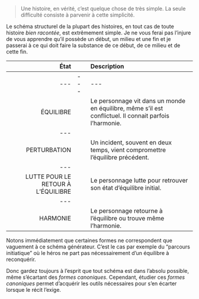 <!-- Page: #13 Le Schéma minimal -->

> Une histoire, en vérité, c’est quelque chose de très simple. La seule difficulté consiste à parvenir à cette simplicité.

Le schéma structurel de la plupart des histoires, en tout cas de toute histoire *bien racontée*, est extrêmement simple. Je ne vous ferai pas l’injure de vous apprendre qu’il possède un début, un milieu et une fin et je passerai à ce qui doit faire la substance de ce début, de ce milieu et de cette fin.


| État     |    | Description    |
| -------: | ---| :-----------------------|
|---|---|---|
| ÉQUILIBRE | | Le personnage vit dans un monde en équilibre, même s’il est conflictuel. Il connait parfois l’harmonie.|
|---
| PERTURBATION | | Un incident, souvent en deux temps, vient compromettre l’équilibre précédent.|
|---
| LUTTE POUR LE RETOUR À L’ÉQUILIBRE| |Le personnage lutte pour retrouver son état d’équilibre initial.
|---
| HARMONIE | |Le personnage retourne à l’équilibre ou trouve même l’harmonie.|

Notons immédiatement que certaines formes ne correspondent que vaguement à ce schéma générateur. C’est le cas par exemple du “parcours initiatique” où le héros ne part pas nécessairement d’un équilibre à reconquérir.

Donc gardez toujours à l’esprit que tout schéma est dans l’absolu possible, même s’écartant des *formes canoniques*. Cependant, étudier ces *formes canoniques* permet d’acquérir les outils nécessaires pour s’en écarter lorsque le récit l’exige.